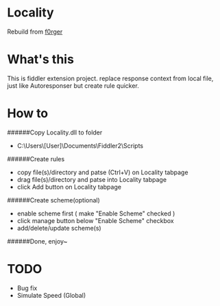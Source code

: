 Locality
====
Rebuild from [f0rger](https://github.com/luoweihua7/f0rger)


What's this
====
This is fiddler extension project. replace response context from local file, just like Autoresponser but create rule quicker.

How to
====
######Copy Locality.dll to folder
* C:\Users\\[User]\Documents\Fiddler2\Scripts 


######Create rules
* copy file(s)/directory and patse (Ctrl+V) on Locality tabpage
* drag file(s)/directory and patse into Locality tabpage
* click Add button on Locality tabpage


######Create scheme(optional)
* enable scheme first ( make "Enable Scheme" checked )
* click manage button below "Enable Scheme" checkbox
* add/delete/update scheme(s)

######Done, enjoy~

TODO
====
* Bug fix
* Simulate Speed (Global)
